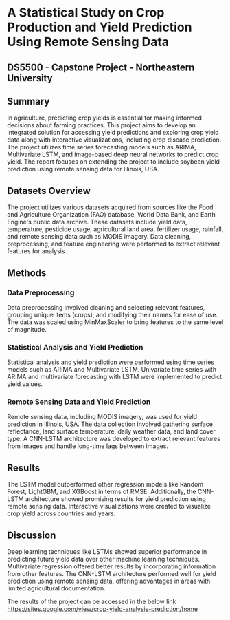# A Statistical Study on Crop Production and Yield Prediction Using Remote Sensing Data
## DS5500 - Capstone Project - Northeastern University

## Summary
In agriculture, predicting crop yields is essential for making informed decisions about farming practices. This project aims to develop an integrated solution for accessing yield predictions and exploring crop yield data along with interactive visualizations, including crop disease prediction. The project utilizes time series forecasting models such as ARIMA, Multivariate LSTM, and image-based deep neural networks to predict crop yield. The report focuses on extending the project to include soybean yield prediction using remote sensing data for Illinois, USA.

## Datasets Overview
The project utilizes various datasets acquired from sources like the Food and Agriculture Organization (FAO) database, World Data Bank, and Earth Engine's public data archive. These datasets include yield data, temperature, pesticide usage, agricultural land area, fertilizer usage, rainfall, and remote sensing data such as MODIS imagery. Data cleaning, preprocessing, and feature engineering were performed to extract relevant features for analysis.

## Methods
### Data Preprocessing
Data preprocessing involved cleaning and selecting relevant features, grouping unique items (crops), and modifying their names for ease of use. The data was scaled using MinMaxScaler to bring features to the same level of magnitude.

### Statistical Analysis and Yield Prediction
Statistical analysis and yield prediction were performed using time series models such as ARIMA and Multivariate LSTM. Univariate time series with ARIMA and multivariate forecasting with LSTM were implemented to predict yield values.

### Remote Sensing Data and Yield Prediction
Remote sensing data, including MODIS imagery, was used for yield prediction in Illinois, USA. The data collection involved gathering surface reflectance, land surface temperature, daily weather data, and land cover type. A CNN-LSTM architecture was developed to extract relevant features from images and handle long-time lags between images.

## Results
The LSTM model outperformed other regression models like Random Forest, LightGBM, and XGBoost in terms of RMSE. Additionally, the CNN-LSTM architecture showed promising results for yield prediction using remote sensing data. Interactive visualizations were created to visualize crop yield across countries and years.

## Discussion
Deep learning techniques like LSTMs showed superior performance in predicting future yield data over other machine learning techniques. Multivariate regression offered better results by incorporating information from other features. The CNN-LSTM architecture performed well for yield prediction using remote sensing data, offering advantages in areas with limited agricultural documentation.

The results of the project can be accessed in the below link
https://sites.google.com/view/crop-yield-analysis-prediction/home

